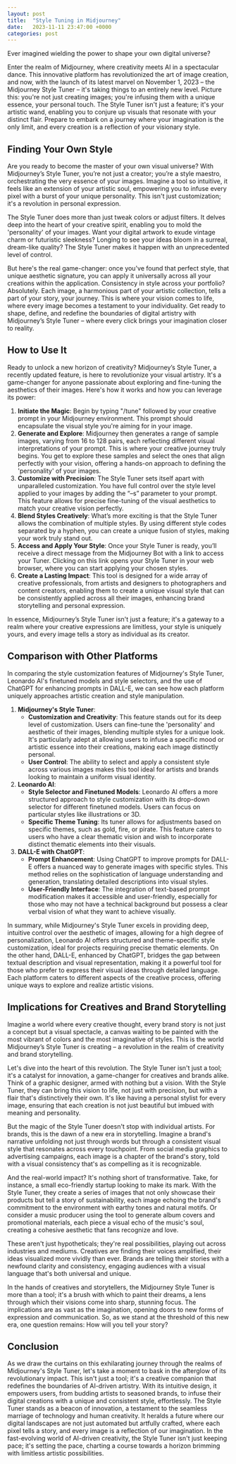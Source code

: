 ```yaml
---
layout: post
title:  "Style Tuning in Midjourney"
date:   2023-11-11 23:47:00 +0000
categories: post
---
```

Ever imagined wielding the power to shape your own digital universe?

Enter the realm of Midjourney, where creativity meets AI in a spectacular dance. This innovative platform has revolutionized the art of image creation, and now, with the launch of its latest marvel on November 1, 2023 – the Midjourney Style Tuner – it's taking things to an entirely new level. Picture this: you're not just creating images; you're infusing them with a unique essence, your personal touch. The Style Tuner isn't just a feature; it's your artistic wand, enabling you to conjure up visuals that resonate with your distinct flair. Prepare to embark on a journey where your imagination is the only limit, and every creation is a reflection of your visionary style.

## Finding Your Own Style

 

Are you ready to become the master of your own visual universe? With Midjourney’s Style Tuner, you’re not just a creator; you’re a style maestro, orchestrating the very essence of your images. Imagine a tool so intuitive, it feels like an extension of your artistic soul, empowering you to infuse every pixel with a burst of your unique personality. This isn't just customization; it's a revolution in personal expression.

The Style Tuner does more than just tweak colors or adjust filters. It delves deep into the heart of your creative spirit, enabling you to mold the 'personality' of your images. Want your digital artwork to exude vintage charm or futuristic sleekness? Longing to see your ideas bloom in a surreal, dream-like quality? The Style Tuner makes it happen with an unprecedented level of control.

But here's the real game-changer: once you've found that perfect style, that unique aesthetic signature, you can apply it universally across all your creations within the application. Consistency in style across your portfolio? Absolutely. Each image, a harmonious part of your artistic collection, tells a part of your story, your journey. This is where your vision comes to life, where every image becomes a testament to your individuality. Get ready to shape, define, and redefine the boundaries of digital artistry with Midjourney’s Style Tuner – where every click brings your imagination closer to reality.

## **How to Use It**

 

Ready to unlock a new horizon of creativity? Midjourney’s Style Tuner, a recently updated feature, is here to revolutionize your visual artistry. It's a game-changer for anyone passionate about exploring and fine-tuning the aesthetics of their images. Here's how it works and how you can leverage its power:

1. **Initiate the Magic**: Begin by typing "/tune" followed by your creative prompt in your Midjourney environment. This prompt should encapsulate the visual style you're aiming for in your image.
2. **Generate and Explore**: Midjourney then generates a range of sample images, varying from 16 to 128 pairs, each reflecting different visual interpretations of your prompt. This is where your creative journey truly begins. You get to explore these samples and select the ones that align perfectly with your vision, offering a hands-on approach to defining the 'personality' of your images.
3. **Customize with Precision**: The Style Tuner sets itself apart with unparalleled customization. You have full control over the style level applied to your images by adding the “–s” parameter to your prompt. This feature allows for precise fine-tuning of the visual aesthetics to match your creative vision perfectly.
4. **Blend Styles Creatively**: What’s more exciting is that the Style Tuner allows the combination of multiple styles. By using different style codes separated by a hyphen, you can create a unique fusion of styles, making your work truly stand out.
5. **Access and Apply Your Style**: Once your Style Tuner is ready, you’ll receive a direct message from the Midjourney Bot with a link to access your Tuner. Clicking on this link opens your Style Tuner in your web browser, where you can start applying your chosen styles.
6. **Create a Lasting Impact**: This tool is designed for a wide array of creative professionals, from artists and designers to photographers and content creators, enabling them to create a unique visual style that can be consistently applied across all their images, enhancing brand storytelling and personal expression.

In essence, Midjourney’s Style Tuner isn't just a feature; it's a gateway to a realm where your creative expressions are limitless, your style is uniquely yours, and every image tells a story as individual as its creator.

## Comparison with Other Platforms

 

In comparing the style customization features of Midjourney's Style Tuner, Leonardo AI's finetuned models and style selectors, and the use of ChatGPT for enhancing prompts in DALL-E, we can see how each platform uniquely approaches artistic creation and style manipulation.

1. **Midjourney's Style Tuner**:
   - **Customization and Creativity**: This feature stands out for its deep level of customization. Users can fine-tune the 'personality' and aesthetic of their images, blending multiple styles for a unique look. It's particularly adept at allowing users to infuse a specific mood or artistic essence into their creations, making each image distinctly personal.
   - **User Control**: The ability to select and apply a consistent style across various images makes this tool ideal for artists and brands looking to maintain a uniform visual identity.
2. **Leonardo AI**:
   - **Style Selector and Finetuned Models**: Leonardo AI offers a more structured approach to style customization with its drop-down selector for different finetuned models. Users can focus on particular styles like illustrations or 3D.
   - **Specific Theme Tuning**: Its tuner allows for adjustments based on specific themes, such as gold, fire, or pirate. This feature caters to users who have a clear thematic vision and wish to incorporate distinct thematic elements into their visuals.
3. **DALL-E with ChatGPT**:
   - **Prompt Enhancement**: Using ChatGPT to improve prompts for DALL-E offers a nuanced way to generate images with specific styles. This method relies on the sophistication of language understanding and generation, translating detailed descriptions into visual styles.
   - **User-Friendly Interface**: The integration of text-based prompt modification makes it accessible and user-friendly, especially for those who may not have a technical background but possess a clear verbal vision of what they want to achieve visually.

In summary, while Midjourney's Style Tuner excels in providing deep, intuitive control over the aesthetic of images, allowing for a high degree of personalization, Leonardo AI offers structured and theme-specific style customization, ideal for projects requiring precise thematic elements. On the other hand, DALL-E, enhanced by ChatGPT, bridges the gap between textual description and visual representation, making it a powerful tool for those who prefer to express their visual ideas through detailed language. Each platform caters to different aspects of the creative process, offering unique ways to explore and realize artistic visions.

## Implications for Creatives and Brand Storytelling

 

Imagine a world where every creative thought, every brand story is not just a concept but a visual spectacle, a canvas waiting to be painted with the most vibrant of colors and the most imaginative of styles. This is the world Midjourney’s Style Tuner is creating – a revolution in the realm of creativity and brand storytelling.

Let's dive into the heart of this revolution. The Style Tuner isn't just a tool; it's a catalyst for innovation, a game-changer for creatives and brands alike. Think of a graphic designer, armed with nothing but a vision. With the Style Tuner, they can bring this vision to life, not just with precision, but with a flair that's distinctively their own. It's like having a personal stylist for every image, ensuring that each creation is not just beautiful but imbued with meaning and personality.

But the magic of the Style Tuner doesn't stop with individual artists. For brands, this is the dawn of a new era in storytelling. Imagine a brand's narrative unfolding not just through words but through a consistent visual style that resonates across every touchpoint. From social media graphics to advertising campaigns, each image is a chapter of the brand's story, told with a visual consistency that's as compelling as it is recognizable.

And the real-world impact? It's nothing short of transformative. Take, for instance, a small eco-friendly startup looking to make its mark. With the Style Tuner, they create a series of images that not only showcase their products but tell a story of sustainability, each image echoing the brand's commitment to the environment with earthy tones and natural motifs. Or consider a music producer using the tool to generate album covers and promotional materials, each piece a visual echo of the music's soul, creating a cohesive aesthetic that fans recognize and love.

These aren't just hypotheticals; they're real possibilities, playing out across industries and mediums. Creatives are finding their voices amplified, their ideas visualized more vividly than ever. Brands are telling their stories with a newfound clarity and consistency, engaging audiences with a visual language that's both universal and unique.

In the hands of creatives and storytellers, the Midjourney Style Tuner is more than a tool; it's a brush with which to paint their dreams, a lens through which their visions come into sharp, stunning focus. The implications are as vast as the imagination, opening doors to new forms of expression and communication. So, as we stand at the threshold of this new era, one question remains: How will you tell your story?

## Conclusion

 

As we draw the curtains on this exhilarating journey through the realms of Midjourney's Style Tuner, let's take a moment to bask in the afterglow of its revolutionary impact. This isn't just a tool; it's a creative companion that redefines the boundaries of AI-driven artistry. With its intuitive design, it empowers users, from budding artists to seasoned brands, to infuse their digital creations with a unique and consistent style, effortlessly. The Style Tuner stands as a beacon of innovation, a testament to the seamless marriage of technology and human creativity. It heralds a future where our digital landscapes are not just automated but artfully crafted, where each pixel tells a story, and every image is a reflection of our imagination. In the fast-evolving world of AI-driven creativity, the Style Tuner isn't just keeping pace; it's setting the pace, charting a course towards a horizon brimming with limitless artistic possibilities.
